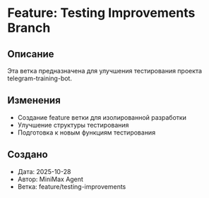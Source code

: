 # Feature: Testing Improvements Branch

## Описание
Эта ветка предназначена для улучшения тестирования проекта telegram-training-bot.

## Изменения
- Создание feature ветки для изолированной разработки
- Улучшение структуры тестирования
- Подготовка к новым функциям тестирования

## Создано
- Дата: 2025-10-28
- Автор: MiniMax Agent
- Ветка: feature/testing-improvements
